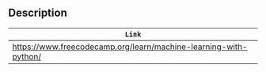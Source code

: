 ## Description

| `Link` |
| ------ |
| https://www.freecodecamp.org/learn/machine-learning-with-python/ |

